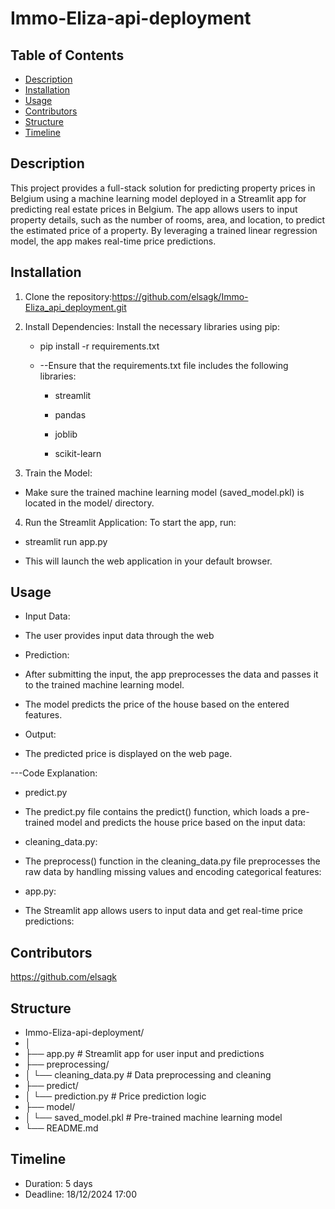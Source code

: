 # Immo-Eliza-api-deployment

## Table of Contents

- [Description](#description)
- [Installation](#installation)
- [Usage](#usage)
- [Contributors](#contributors)
- [Structure](#structure)
- [Timeline](#timeline)

## Description

This project provides a full-stack solution for predicting property prices in Belgium using a machine learning model deployed in a Streamlit app for predicting real estate prices in Belgium. The app allows users to input property details, such as the number of rooms, area, and location, to predict the estimated price of a property.
By leveraging a trained linear regression model, the app makes real-time price predictions.

## Installation

1. Clone the repository:https://github.com/elsagk/Immo-Eliza_api_deployment.git

2. Install Dependencies: Install the necessary libraries using pip:

   - pip install -r requirements.txt

   - --Ensure that the requirements.txt file includes the following libraries:

     - streamlit

     - pandas

     - joblib

     - scikit-learn

3. Train the Model:

- Make sure the trained machine learning model (saved_model.pkl) is located in the model/ directory.

4. Run the Streamlit Application: To start the app, run:

- streamlit run app.py

- This will launch the web application in your default browser.

## Usage

- Input Data:

- The user provides input data through the web

- Prediction:

- After submitting the input, the app preprocesses the data and passes it to the trained machine learning model.

- The model predicts the price of the house based on the entered features.

- Output:

- The predicted price is displayed on the web page.

---Code Explanation:

- predict.py

- The predict.py file contains the predict() function, which loads a pre-trained model and predicts the house price based on the input data:

- cleaning_data.py:

- The preprocess() function in the cleaning_data.py file preprocesses the raw data by handling missing values and encoding categorical features:

- app.py:

- The Streamlit app allows users to input data and get real-time price predictions:

## Contributors

https://github.com/elsagk

## Structure

- Immo-Eliza-api-deployment/
- │
- ├── app.py # Streamlit app for user input and predictions
- ├── preprocessing/
- │ └── cleaning_data.py # Data preprocessing and cleaning
- ├── predict/
- │ └── prediction.py # Price prediction logic
- ├── model/
- │ └── saved_model.pkl # Pre-trained machine learning model
- └── README.md

## Timeline

- Duration: 5 days
- Deadline: 18/12/2024 17:00
